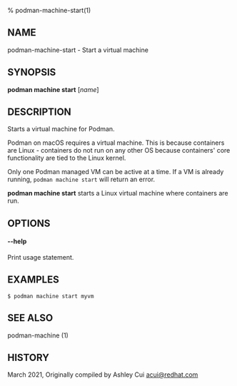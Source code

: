 % podman-machine-start(1)

## NAME
podman\-machine\-start - Start a virtual machine

## SYNOPSIS
**podman machine start** [*name*]

## DESCRIPTION

Starts a virtual machine for Podman.

Podman on macOS requires a virtual machine. This is because containers are Linux -
containers do not run on any other OS because containers' core functionality are
tied to the Linux kernel.

Only one Podman managed VM can be active at a time. If a VM is already running,
`podman machine start` will return an error.

**podman machine start** starts a Linux virtual machine where containers are run.

## OPTIONS

#### **\-\-help**

Print usage statement.

## EXAMPLES

```
$ podman machine start myvm
```

## SEE ALSO
podman-machine (1)

## HISTORY
March 2021, Originally compiled by Ashley Cui <acui@redhat.com>
